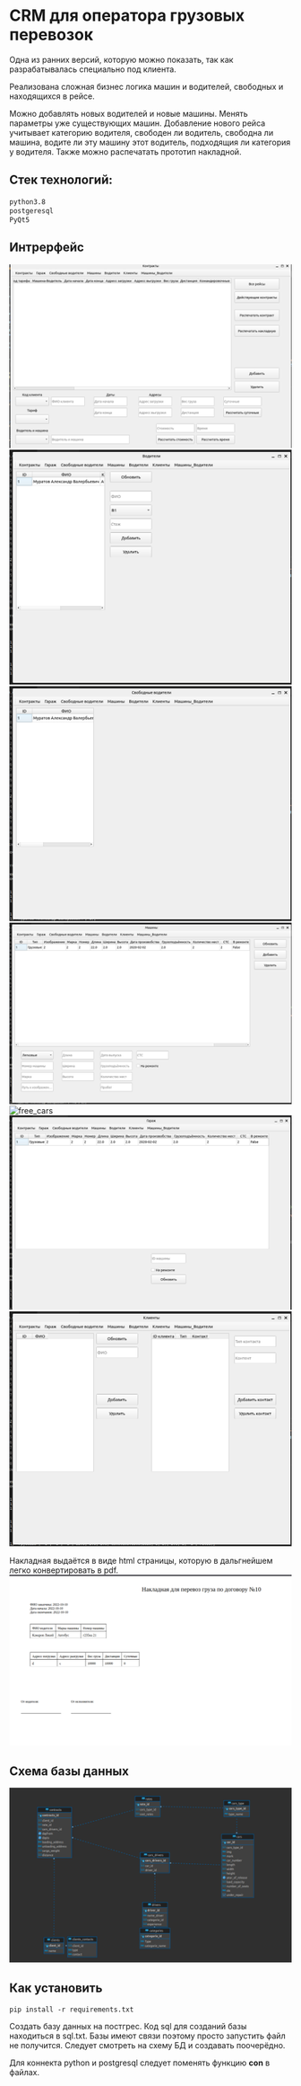 # CRM для оператора грузовых перевозок
Одна из ранних версий, которую можно показать, так как разрабатывалась специально под клиента.




Реализована сложная бизнес логика машин и водителей, свободных и находящихся в рейсе.  

Можно добавлять новых водителей и новые машины. Менять параметры уже существующих машин. Добавление нового рейса учитывает категорию водителя, свободен ли водитель, свободна ли машина, водите ли эту машину этот водитель, подходящия ли категория у водителя.
Также можно распечатать прототип накладной.


## Стек технологий:
```
python3.8
postgeresql
PyQt5
```


## Интрерфейс
![contracts](./img_for_readme/contracts.png)
![drivers](./img_for_readme/drivers.png)
![free_drivers](./img_for_readme/free_drivers.png)
![cars](./img_for_readme/cars.png)
![free_cars](./img_for_readme/free_cars.png)
![garage](./img_for_readme/garage.png)
![clients](./img_for_readme/clients.png)

Накладная выдаётся в виде html страницы, которую в дальгнейшем легко конвертировать в pdf.
![report](./img_for_readme/report.png)
## Схема базы данных
![db](./img_for_readme/db.png)


## Как установить 
```
pip install -r requirements.txt
```


Создать базу данных на постгрес. Код sql для созданий базы находиться в sql.txt. Базы имеют связи поэтому просто запустить файл не получится. Следует смотреть на схему БД и создавать поочерёдно.


Для коннекта python и postgresql следует поменять функцию **con** в файлах.